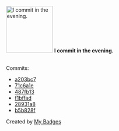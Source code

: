 <img src="https://my-badges.github.io/my-badges/evening-commits.png" alt="I commit in the evening." title="I commit in the evening." width="128">
<strong>I commit in the evening.</strong>
<br><br>

Commits:

- <a href="https://github.com/ksysoev/cfn-proc/commit/a203bc758d42155d3237bd9cd9d708ac2883baea">a203bc7</a>
- <a href="https://github.com/ksysoev/cfn-proc/commit/71c6a1e955e317f4315ab41ccccfa3ea5b1bd7d7">71c6a1e</a>
- <a href="https://github.com/ksysoev/deriv-api/commit/487fb13aabc354d18220449276a5fb473e840d01">487fb13</a>
- <a href="https://github.com/ksysoev/deriv-api/commit/f1bffad427f51593d6d6d6335fc39476978a4bc5">f1bffad</a>
- <a href="https://github.com/ksysoev/deriv-api/commit/28931a8b3afcbbc70039cb5c0fcda08c44f77d6f">28931a8</a>
- <a href="https://github.com/ksysoev/deriv-api/commit/b5b828f59c45960c02c9733c33f15f7825d6ce43">b5b828f</a>


Created by <a href="https://github.com/my-badges/my-badges">My Badges</a>